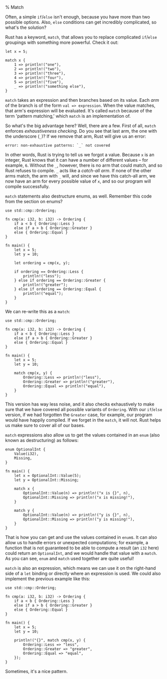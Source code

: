 % Match

Often, a simple `if`/`else` isn't enough, because you have more than two
possible options. Also, `else` conditions can get incredibly complicated, so
what's the solution?

Rust has a keyword, `match`, that allows you to replace complicated `if`/`else`
groupings with something more powerful. Check it out:

```{rust}
let x = 5;

match x {
    1 => println!("one"),
    2 => println!("two"),
    3 => println!("three"),
    4 => println!("four"),
    5 => println!("five"),
    _ => println!("something else"),
}
```

`match` takes an expression and then branches based on its value. Each *arm* of
the branch is of the form `val => expression`. When the value matches, that arm's
expression will be evaluated. It's called `match` because of the term 'pattern
matching,' which `match` is an implementation of.

So what's the big advantage here? Well, there are a few. First of all, `match`
enforces *exhaustiveness checking*. Do you see that last arm, the one with the
underscore (`_`)? If we remove that arm, Rust will give us an error:

```text
error: non-exhaustive patterns: `_` not covered
```

In other words, Rust is trying to tell us we forgot a value. Because `x` is an
integer, Rust knows that it can have a number of different values – for example,
`6`. Without the `_`, however, there is no arm that could match, and so Rust refuses
to compile. `_` acts like a *catch-all arm*. If none of the other arms match,
the arm with `_` will, and since we have this catch-all arm, we now have an arm
for every possible value of `x`, and so our program will compile successfully.

`match` statements also destructure enums, as well. Remember this code from the
section on enums?

```{rust}
use std::cmp::Ordering;

fn cmp(a: i32, b: i32) -> Ordering {
    if a < b { Ordering::Less }
    else if a > b { Ordering::Greater }
    else { Ordering::Equal }
}

fn main() {
    let x = 5;
    let y = 10;

    let ordering = cmp(x, y);

    if ordering == Ordering::Less {
        println!("less");
    } else if ordering == Ordering::Greater {
        println!("greater");
    } else if ordering == Ordering::Equal {
        println!("equal");
    }
}
```

We can re-write this as a `match`:

```{rust}
use std::cmp::Ordering;

fn cmp(a: i32, b: i32) -> Ordering {
    if a < b { Ordering::Less }
    else if a > b { Ordering::Greater }
    else { Ordering::Equal }
}

fn main() {
    let x = 5;
    let y = 10;

    match cmp(x, y) {
        Ordering::Less => println!("less"),
        Ordering::Greater => println!("greater"),
        Ordering::Equal => println!("equal"),
    }
}
```

This version has way less noise, and it also checks exhaustively to make sure
that we have covered all possible variants of `Ordering`. With our `if`/`else`
version, if we had forgotten the `Greater` case, for example, our program would
have happily compiled. If we forget in the `match`, it will not. Rust helps us
make sure to cover all of our bases.

`match` expressions also allow us to get the values contained in an `enum`
(also known as destructuring) as follows:

```{rust}
enum OptionalInt {
    Value(i32),
    Missing,
}

fn main() {
    let x = OptionalInt::Value(5);
    let y = OptionalInt::Missing;

    match x {
        OptionalInt::Value(n) => println!("x is {}", n),
        OptionalInt::Missing => println!("x is missing!"),
    }

    match y {
        OptionalInt::Value(n) => println!("y is {}", n),
        OptionalInt::Missing => println!("y is missing!"),
    }
}
```

That is how you can get and use the values contained in `enum`s.
It can also allow us to handle errors or unexpected computations; for example, a
function that is not guaranteed to be able to compute a result (an `i32` here)
could return an `OptionalInt`, and we would handle that value with a `match`.
As you can see, `enum` and `match` used together are quite useful!

`match` is also an expression, which means we can use it on the right-hand
side of a `let` binding or directly where an expression is used. We could
also implement the previous example like this:

```{rust}
use std::cmp::Ordering;

fn cmp(a: i32, b: i32) -> Ordering {
    if a < b { Ordering::Less }
    else if a > b { Ordering::Greater }
    else { Ordering::Equal }
}

fn main() {
    let x = 5;
    let y = 10;

    println!("{}", match cmp(x, y) {
        Ordering::Less => "less",
        Ordering::Greater => "greater",
        Ordering::Equal => "equal",
    });
}
```

Sometimes, it's a nice pattern.
